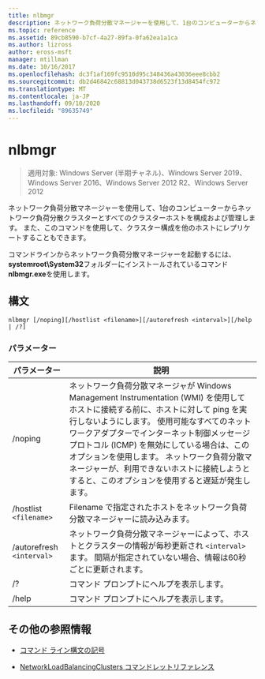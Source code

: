 ```yaml
---
title: nlbmgr
description: ネットワーク負荷分散マネージャーを使用して、1台のコンピューターからネットワーク負荷分散クラスターとすべてのクラスターホストを構成および管理する際に役立つ、nlbmgr コマンドのリファレンス記事です。
ms.topic: reference
ms.assetid: 89cb8590-b7cf-4a27-89fa-0fa62ea1a1ca
ms.author: lizross
author: eross-msft
manager: mtillman
ms.date: 10/16/2017
ms.openlocfilehash: dc3f1af169fc9510d95c348436a43036eee8cbb2
ms.sourcegitcommit: db2d46842c68813d043738d6523f13d8454fc972
ms.translationtype: MT
ms.contentlocale: ja-JP
ms.lasthandoff: 09/10/2020
ms.locfileid: "89635749"
---
```

# <a name="nlbmgr"></a>nlbmgr

> 適用対象: Windows Server (半期チャネル)、Windows Server 2019、Windows Server 2016、Windows Server 2012 R2、Windows Server 2012

ネットワーク負荷分散マネージャーを使用して、1台のコンピューターからネットワーク負荷分散クラスターとすべてのクラスターホストを構成および管理します。 また、このコマンドを使用して、クラスター構成を他のホストにレプリケートすることもできます。

コマンドラインからネットワーク負荷分散マネージャーを起動するには、 **systemroot\System32**フォルダーにインストールされているコマンド**nlbmgr.exe**を使用します。

## <a name="syntax"></a>構文

```
nlbmgr [/noping][/hostlist <filename>][/autorefresh <interval>][/help | /?]
```

### <a name="parameters"></a>パラメーター

| パラメーター | 説明 |
| --------- | ----------- |
| /noping | ネットワーク負荷分散マネージャが Windows Management Instrumentation (WMI) を使用してホストに接続する前に、ホストに対して ping を実行しないようにします。 使用可能なすべてのネットワークアダプターでインターネット制御メッセージプロトコル (ICMP) を無効にしている場合は、このオプションを使用します。 ネットワーク負荷分散マネージャーが、利用できないホストに接続しようとすると、このオプションを使用すると遅延が発生します。 |
| /hostlist `<filename>` | Filename で指定されたホストをネットワーク負荷分散マネージャーに読み込みます。 |
| /autorefresh `<interval>` | ネットワーク負荷分散マネージャーによって、ホストとクラスターの情報が毎秒更新され `<interval>` ます。 間隔が指定されていない場合、情報は60秒ごとに更新されます。 |
| /? | コマンド プロンプトにヘルプを表示します。 |
| /help | コマンド プロンプトにヘルプを表示します。 |

## <a name="additional-references"></a>その他の参照情報

- [コマンド ライン構文の記号](command-line-syntax-key.md)

- [NetworkLoadBalancingClusters コマンドレットリファレンス](/powershell/module/networkloadbalancingclusters)
